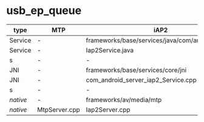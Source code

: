 # usb_ep_queue


   type        | MTP     |     iAP2
-------------- | ------- | -------------------
  Service      | -       | frameworks/base/services/java/com/android/server
  Service      | -       | Iap2Service.java
  s            | -       | -
  JNI          | -       | frameworks/base/services/core/jni
  JNI          | -       | com_android_server_iap2_Service.cpp
  s            | -       | -
 *native*      |    -    |  frameworks/av/media/mtp 
 *native*      | MtpServer.cpp | Iap2Server.cpp
  
